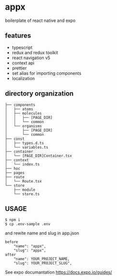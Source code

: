 # appx
boilerplate of react native and expo

## features
* typescript
* redux and redux toolkit
* react navigation v5
* context api
* prettier
* set alias for importing components
* localization

## directory organization

```
├── components
│   ├── atoms
│   ├── molecules
│   │   ├── [PAGE_DIR]
│   │   └── common
│   └── organisms
│       ├── [PAGE_DIR]
│       └── common
├── const
│   ├── types.d.ts
│   └── variables.ts
├── container
│   └── [PAGE_DIR]Container.tsx
├── context
│   └── index.ts
├── hoc
├── pages
├── route
│   └── Route.tsx
└── store
    ├── module
    └── store.ts
```

## USAGE
```
$ npm i
$ cp .env-sample .env
```
and rewite name and slug in app.json
```[app.jsonn]
before
    "name": "appx",
    "slug": "appx",
after
    "name": YOUR_PROJECT_NAME,
    "slug": YOUR_PROJECT_SLUG",
```

See expo documantation
https://docs.expo.io/guides/
